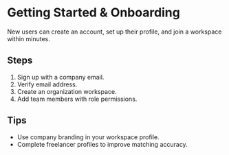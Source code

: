 # Getting Started & Onboarding

New users can create an account, set up their profile, and join a workspace within minutes.

## Steps
1. Sign up with a company email.
2. Verify email address.
3. Create an organization workspace.
4. Add team members with role permissions.

## Tips
- Use company branding in your workspace profile.
- Complete freelancer profiles to improve matching accuracy.
